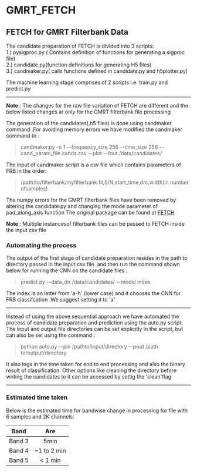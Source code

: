 # GMRT_FETCH

## FETCH for GMRT Filterbank Data

The candidate preparation of FETCH is divided into 3 scripts:</br>
1.) pysigproc.py ( Contains definition of functions for generating a sigproc file)</br>
2.) candidate.py(function definitions for generating H5 files)</br>
3.) candmaker.py( calls functions defined  in candidate.py and h5plotter.py)</br>

The machine learning stage comprises of 2 scripts i.e. train.py and predict.py
___

**Note** : The changes for the raw file variation of FETCH are different and the below listed changes ar only for the GMRT filterbank file processing 

The generation of the candidates(.h5 files) is done using candmaker command .For avoiding memory errors we have modified the candmaker command to :</br>
>candmaker.py -n 1 --frequency_size 256 --time_size 256 --cand_param_file cands.csv --plot --fout /data/candidates/</br>

The input of candmaker script is a csv file which contains parameters of FRB in the order: 

>/path/to/filterbank/myfilterbank.fil,S/N,start_time,dm,width(in number ofsamples)

The numpy errors for the GMRT filterbank files have been removed by altering the candidate.py and changing the mode parameter of pad_along_axis function
The original package can be found at [FETCH](https://github.com/devanshkv/fetch)

**Note** : Multiple instancesof filterbank files can be passed to FETCH inside the input csv file </br>

### Automating the process

The output of the first stage of candidate preparation resides in the path to directory passed in the input csv file. and then run the command shown below for running the CNN on the candidate files .</br>
>predict.py --data_dir /data/candidates/ --model index

The index is an letter from 'a-h' (lower case) and it chooses the CNN for FRB classifcation .We suggest setting it to 'a'</br>

---
Instead of using the above sequential approach we have automated the process of candidate preparation and prediction using the auto.py script.</br>
The input and output file directories can be set explicitly in the script, but can also be set using the command :

>python auto.py --pin /pathto/input/directory --pout /path to/output/directory

It also logs in the time taken for end to end processing and also the binary result of classification. Other options like cleaning the directory before writing the candidates to it can be accessed by settig the 'clean'flag

---
### Estimated time taken
Below is the estimated time for bandwise change in processing for file with 6 samples and 2K channels:</br>

| Band          | Are           |
| ------------- |:-------------:|
| Band 3        |  5min         |
| Band 4        |  ~1 to 2 min  |
| Band 5        |  < 1 min      | 







